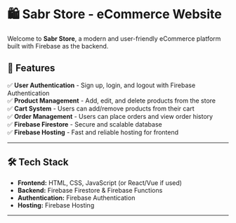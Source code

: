 # 🛍️ Sabr Store - eCommerce Website  

Welcome to **Sabr Store**, a modern and user-friendly eCommerce platform built with Firebase as the backend.  

## 🚀 Features  

✅ **User Authentication** - Sign up, login, and logout with Firebase Authentication  
✅ **Product Management** - Add, edit, and delete products from the store  
✅ **Cart System** - Users can add/remove products from their cart  
✅ **Order Management** - Users can place orders and view order history  
✅ **Firebase Firestore** - Secure and scalable database  
✅ **Firebase Hosting** - Fast and reliable hosting for frontend  

---

## 🛠️ Tech Stack  

- **Frontend:** HTML, CSS, JavaScript (or React/Vue if used)  
- **Backend:** Firebase Firestore & Firebase Functions  
- **Authentication:** Firebase Authentication  
- **Hosting:** Firebase Hosting  

---
